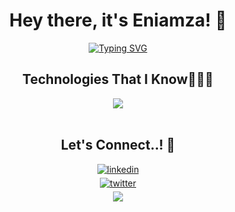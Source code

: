 <h1 align="center"><b>Hey    there,    it's Eniamza!   </b> 👋 </h1>

<p align="center">
<a href="https://git.io/typing-svg"><img src="https://readme-typing-svg.demolab.com?font=Rubik+Maps&size=27&duration=3000&pause=1000&center=true&random=false&width=435&height=60&lines=An+Automation+Designer;An+API+Wizard;A+Backend+Developer;A+Blockchain+Enthusiast;Self-Claimed+Dank+Memer+" alt="Typing SVG" /></a>
</p>


<div align="center">
<h2> Technologies That I Know👨🏻‍💻 </h2> 

  <a href="https://skillicons.dev">
    <img src="https://skillicons.dev/icons?i=firebase,nodejs,cloudflare,workers,docker,aws,ipfs,bootstrap,tailwind,express,wordpress,git,linux,mongodb,mysql,postman,redis,selenium,tensorflow,bash&perline=10" />
  </a>

</div>

<br>
<div align='center'>

## <b> Let's Connect..! 🤝</b> 




<a href="[https://www.linkedin.com/in/tashfeenazmaine/](https://www.linkedin.com/in/tashfeenazmaine/)" target="_blank">
<img src="https://img.shields.io/badge/linkedin:  Eniamza-%2300acee.svg?color=405DE6&style=for-the-badge&logo=linkedin&logoColor=white" alt=linkedin style="margin-bottom: 5px;"/>
</a>


<br>


<a href="[https://twitter.com/eniamza](https://twitter.com/eniamza)" target="_blank">
<img src="https://img.shields.io/badge/twitter:  Eniamza-%2300acee.svg?color=1DA1F2&style=for-the-badge&logo=twitter&logoColor=white" alt=twitter style="margin-bottom: 5px;"/>
</a>


<br>


<a href="mailto:eniamza0@gmail.com" target="_blank">
<img src="https://img.shields.io/badge/gmail:  eniamza-%23EA4335.svg?style=for-the-badge&logo=gmail&logoColor=white" t=mail style="margin-bottom: 5px;" />
</a>

	

</div>

